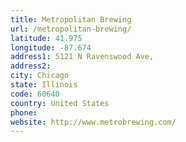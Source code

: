 ```yaml
---
title: Metropolitan Brewing
url: /metropolitan-brewing/
latitude: 41.975
longitude: -87.674
address1: 5121 N Ravenswood Ave,
address2: 
city: Chicago
state: Illinois
code: 60640
country: United States
phone: 
website: http://www.metrobrewing.com/
---
```



